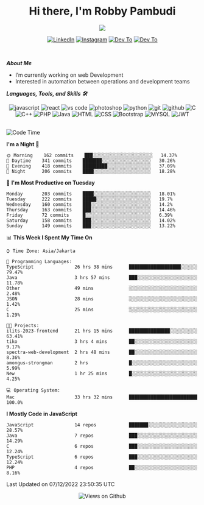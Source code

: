 <div align="center">
   <h1>Hi there, I'm Robby Pambudi </h1>

<img src="https://pronoun.cyou/x/y?subject=He&object=Him&height=20"> 
</div>

<p align='center'>
   <a href="https://www.linkedin.com/in/robbypambudi" target="_blank"><img src="https://img.shields.io/badge/LinkedIn-0077B5?style=for-the-badge&logo=linkedin&logoColor=white" alt="LinkedIn"></a>
   <a href="https://www.instagram.com/robbypambudi" target="_blank"><img src="https://img.shields.io/badge/Instagram-E4405F?style=for-the-badge&logo=instagram&logoColor=white" alt="Instagram"></a>
   <a href="https://dev.to/robbypambudi" target="_blank"><img src="https://img.shields.io/badge/dev.to-0A0A0A?style=for-the-badge&logo=dev.to&logoColor=white" alt="Dev To"></a>
   <a href="https://www.facebook.com/robbyulungpambudi" target="_blank"><img src="https://img.shields.io/badge/Facebook-1877F2?style=for-the-badge&logo=facebook&logoColor=white" alt="Dev To"></a>

</p> <p>
<br>
   
***About Me***
   
- I’m currently working on web Development
- Interested in automation between operations and development teams
 
   
***Languages, Tools, and Skills 🛠***

   <div align="center">
   <img src="https://img.shields.io/badge/JavaScript-F7DF1E?style=for-the-badge&logo=javascript&logoColor=black" alt="javascript" />
      <img src="https://img.shields.io/badge/React-61DAFB?style=for-the-badge&logo=react&logoColor=black" alt="react" />
      <img src="https://img.shields.io/badge/vs%20code-007ACC?style=for-the-badge&logo=visual%20studio%20code&logoColor=white" alt="vs code" />
      <img src="https://img.shields.io/badge/adobe%20photoshop-31A8FF?style=for-the-badge&logo=adobe%20photoshop&logoColor=white" alt="photoshop" />
      <img src="https://img.shields.io/badge/python-3776AB?style=for-the-badge&logo=python&logoColor=white" alt="python" />
      <img src="https://img.shields.io/badge/Git-F05032?style=for-the-badge&logo=git&logoColor=white" alt="git" />
      <img src="https://img.shields.io/badge/GitHub-100000?style=for-the-badge&logo=github&logoColor=white" alt="github" />
      <img src="https://img.shields.io/badge/c-%2300599C.svg?style=for-the-badge&logo=c&logoColor=white" alt="C" />
      <img src="https://img.shields.io/badge/c++-%2300599C.svg?style=for-the-badge&logo=c%2B%2B&logoColor=white" alt="C++" />   
      <img src="https://img.shields.io/badge/PHP-777BB4?style=for-the-badge&logo=php&logoColor=white" alt="PHP" />
      <img src="https://img.shields.io/badge/Java-ED8B00?style=for-the-badge&logo=java&logoColor=white" alt="Java"/>
      <img src="https://img.shields.io/badge/HTML5-E34F26?style=for-the-badge&logo=html5&logoColor=white" alt="HTML" />
      <img src="https://img.shields.io/badge/CSS-239120?&style=for-the-badge&logo=css3&logoColor=white" alt ="CSS" />
      <img src="https://img.shields.io/badge/Bootstrap-563D7C?style=for-the-badge&logo=bootstrap&logoColor=white" alt="Bootstrap" />
      <img src="https://img.shields.io/badge/MySQL-00000F?style=for-the-badge&logo=mysql&logoColor=white" alt="MYSQL" />
      <img src="https://img.shields.io/badge/json%20web%20tokens-323330?style=for-the-badge&logo=json-web-tokens&logoColor=pink" alt="JWT" />
      
   </div><br>
   
<!--START_SECTION:waka-->
![Code Time](http://img.shields.io/badge/Code%20Time-263%20hrs%2045%20mins-blue)

**I'm a Night 🦉** 

```text
🌞 Morning    162 commits    ███░░░░░░░░░░░░░░░░░░░░░░   14.37% 
🌆 Daytime    341 commits    ███████░░░░░░░░░░░░░░░░░░   30.26% 
🌃 Evening    418 commits    █████████░░░░░░░░░░░░░░░░   37.09% 
🌙 Night      206 commits    ████░░░░░░░░░░░░░░░░░░░░░   18.28%

```
📅 **I'm Most Productive on Tuesday** 

```text
Monday       203 commits    ████░░░░░░░░░░░░░░░░░░░░░   18.01% 
Tuesday      222 commits    █████░░░░░░░░░░░░░░░░░░░░   19.7% 
Wednesday    160 commits    ███░░░░░░░░░░░░░░░░░░░░░░   14.2% 
Thursday     163 commits    ███░░░░░░░░░░░░░░░░░░░░░░   14.46% 
Friday       72 commits     █░░░░░░░░░░░░░░░░░░░░░░░░   6.39% 
Saturday     158 commits    ███░░░░░░░░░░░░░░░░░░░░░░   14.02% 
Sunday       149 commits    ███░░░░░░░░░░░░░░░░░░░░░░   13.22%

```


📊 **This Week I Spent My Time On** 

```text
⌚︎ Time Zone: Asia/Jakarta

💬 Programming Languages: 
TypeScript               26 hrs 38 mins      ███████████████████░░░░░░   79.47% 
Java                     3 hrs 57 mins       ███░░░░░░░░░░░░░░░░░░░░░░   11.78% 
Other                    49 mins             ░░░░░░░░░░░░░░░░░░░░░░░░░   2.48% 
JSON                     28 mins             ░░░░░░░░░░░░░░░░░░░░░░░░░   1.42% 
C                        25 mins             ░░░░░░░░░░░░░░░░░░░░░░░░░   1.29%

🐱‍💻 Projects: 
ilits-2023-frontend      21 hrs 15 mins      ███████████████░░░░░░░░░░   63.41% 
tiko                     3 hrs 4 mins        ██░░░░░░░░░░░░░░░░░░░░░░░   9.17% 
spectra-web-development  2 hrs 48 mins       ██░░░░░░░░░░░░░░░░░░░░░░░   8.36% 
amongus-strongman        2 hrs               █░░░░░░░░░░░░░░░░░░░░░░░░   5.99% 
New                      1 hr 25 mins        █░░░░░░░░░░░░░░░░░░░░░░░░   4.25%

💻 Operating System: 
Mac                      33 hrs 32 mins      █████████████████████████   100.0%

```

**I Mostly Code in JavaScript** 

```text
JavaScript               14 repos            ███████░░░░░░░░░░░░░░░░░░   28.57% 
Java                     7 repos             ███░░░░░░░░░░░░░░░░░░░░░░   14.29% 
C                        6 repos             ███░░░░░░░░░░░░░░░░░░░░░░   12.24% 
TypeScript               6 repos             ███░░░░░░░░░░░░░░░░░░░░░░   12.24% 
PHP                      4 repos             ██░░░░░░░░░░░░░░░░░░░░░░░   8.16%

```



 Last Updated on 07/12/2022 23:50:35 UTC
<!--END_SECTION:waka-->

<div align="center">
<img src="https://komarev.com/ghpvc/?username=robbypambudi&color=green" alt="Views on Github" />
</div>

